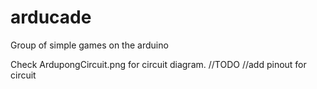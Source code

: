 # arducade
Group of simple games on the arduino

Check ArdupongCircuit.png for circuit diagram.
//TODO
//add pinout for circuit
